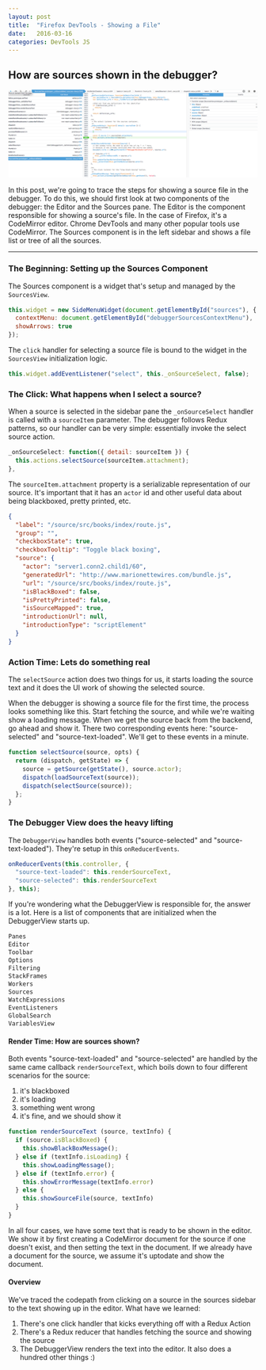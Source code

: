 ```yaml
---
layout: post
title:  "Firefox DevTools - Showing a File"
date:   2016-03-16
categories: DevTools JS
---
```


## How are sources shown in the debugger?

![](../images/screenshots/show-file.png)

In this post, we're going to trace the steps for showing a source file
in the debugger. To do this, we should first look at two components of the debugger:
the Editor and the Sources pane. The Editor is the component responsible
for showing a source's file. In the case of Firefox, it's a CodeMirror editor.
Chrome DevTools and many other popular tools use CodeMirror. The Sources component is in the left sidebar and shows a
file list or tree of all the sources.

----

### The Beginning: Setting up the Sources Component

The Sources component is a widget that's setup and managed by the `SourcesView`.

```js
this.widget = new SideMenuWidget(document.getElementById("sources"), {
  contextMenu: document.getElementById("debuggerSourcesContextMenu"),
  showArrows: true
});
```

The `click` handler for selecting a source file is bound to the widget in
the `SourcesView` initialization logic.

```js
this.widget.addEventListener("select", this._onSourceSelect, false);
```

### The Click: What happens when I select a source?


When a source is selected in the sidebar pane the `_onSourceSelect` handler is called
with a `sourceItem` parameter. The debugger follows Redux patterns, so our handler
can be very simple: essentially invoke the select source action.

```js
_onSourceSelect: function({ detail: sourceItem }) {
  this.actions.selectSource(sourceItem.attachment);
},
```

The `sourceItem.attachment` property is a serializable representation of our source.
It's important that it has an `actor` id and other useful data about being blackboxed,
pretty printed, etc.

```json
{
  "label": "/source/src/books/index/route.js",
  "group": "",
  "checkboxState": true,
  "checkboxTooltip": "Toggle black boxing",
  "source": {
    "actor": "server1.conn2.child1/60",
    "generatedUrl": "http://www.marionettewires.com/bundle.js",
    "url": "/source/src/books/index/route.js",
    "isBlackBoxed": false,
    "isPrettyPrinted": false,
    "isSourceMapped": true,
    "introductionUrl": null,
    "introductionType": "scriptElement"
  }
}
```

### Action Time: Lets do something real

The `selectSource` action does two things for us, it starts
loading the source text and it does the UI work of showing the selected source.

When the debugger is showing a source file for the first time, the process looks
something like this. Start fetching the source, and while we're waiting show a loading message.
When we get the source back from the backend, go ahead and show it. There two corresponding events
here: "source-selected" and "source-text-loaded". We'll get to these events in a minute.

```js
function selectSource(source, opts) {
  return (dispatch, getState) => {
    source = getSource(getState(), source.actor);
    dispatch(loadSourceText(source));
    dispatch(selectSource(source));
  };
}
```

### The Debugger View does the heavy lifting

The `DebuggerView` handles both events ("source-selected" and "source-text-loaded").
They're setup in this `onReducerEvents`.

```js
onReducerEvents(this.controller, {
  "source-text-loaded": this.renderSourceText,
  "source-selected": this.renderSourceText
}, this);
```

If you're wondering what the DebuggerView is responsible for, the answer is a lot.
Here is a list of components that are initialized when the DebuggerView starts up.

```
Panes
Editor
Toolbar
Options
Filtering
StackFrames
Workers
Sources
WatchExpressions
EventListeners
GlobalSearch
VariablesView
```

#### Render Time: How are sources shown?

Both events "source-text-loaded" and "source-selected" are handled by the same came
callback `renderSourceText`, which boils down to four different scenarios for the source:

1. it's blackboxed
2. it's loading
3. something went wrong
4. it's fine, and we should show it


```js
function renderSourceText (source, textInfo) {
  if (source.isBlackBoxed) {
    this.showBlackBoxMessage();
  } else if (textInfo.isLoading) {
    this.showLoadingMessage();
  } else if (textInfo.error) {
    this.showErrorMessage(textInfo.error)
  } else {
    this.showSourceFile(source, textInfo)
  }
}
```

In all four cases, we have some text that is ready to be shown in the editor.
We show it by first creating a CodeMirror document for the source if one doesn't exist, and then setting the text in the document. If we already have a document for the source, we assume it's uptodate and show the document.


#### Overview

We've traced the codepath from clicking on a source in the sources sidebar to the
text showing up in the editor. What have we learned:

1) There's one click handler that kicks everything off with a Redux Action
2) There's a Redux reducer that handles fetching the source and showing the source
3) The DebuggerView renders the text into the editor. It also does a hundred other things :)
